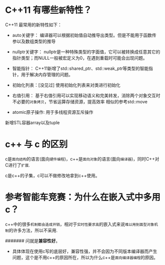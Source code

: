 # C++11 有哪些`新`特性？
C++11 最常用的新特性如下：
-  auto关键字：
编译器可以根据初始值自动推导出类型。但是不能用于函数传参以及数组类型的推导

-  nullptr关键字：
nullptr是一种特殊类型的字面值，它可以被转换成任意其它的指针类型；而NULL一般被宏定义为0，在遇到重载时可能会出现问题。

-  智能指针：
C++11新增了std::shared_ptr、std::weak_ptr等类型的智能指针，用于解决内存管理的问题。

-  初始化列表：[没见过]
使用初始化列表来对类进行初始化

-  右值引用：
基于右值引用可以实现移动语义和完美转发，消除两个对象交互时不必要的`对象拷贝`，节省运算存储资源，提高效率
相似的参考std::move

-  atomic原子操作:
用于多线程资源互斥操作

新增STL容器array以及tuple


# c++ 与 c 的区别
c是`面向结构`的语言(面向`硬件编程`)，c++是`面向对象`的语言(面向`编译器`)，同时C++对C进行了`扩展`.

c是c++的子集，c可以不做修改地拿到c++使用。


# 参考智能车竞赛：为什么在嵌入式中多用c？
c++中的很多`机制都会造成开销`，相对于`实时性要求高`的嵌入式来说`难以用到面型对象机制`的许多方法，所以不采用.

####### 问就是**兼容性好**。

- 具体体现在使用c写的底层好，兼容性强，并不会因为不同版本编译器而产生问题，这个是不用c++的原因所在，所以为什么c++是`面向编译器编程`的原因。

